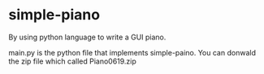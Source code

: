 # simple-piano
By using python language to write a GUI piano.

main.py is the python file that implements simple-paino.
You can donwald the zip file which called Piano0619.zip
